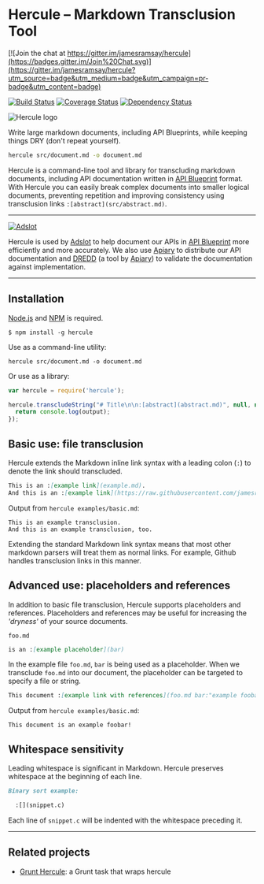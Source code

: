 # Hercule – Markdown Transclusion Tool

[![Join the chat at https://gitter.im/jamesramsay/hercule](https://badges.gitter.im/Join%20Chat.svg)](https://gitter.im/jamesramsay/hercule?utm_source=badge&utm_medium=badge&utm_campaign=pr-badge&utm_content=badge)

[![Build Status](https://travis-ci.org/jamesramsay/hercule.svg)](https://travis-ci.org/jamesramsay/hercule)
[![Coverage Status](https://coveralls.io/repos/jamesramsay/hercule/badge.svg)](https://coveralls.io/r/jamesramsay/hercule)
[![Dependency Status](https://david-dm.org/jamesramsay/hercule.svg)](https://david-dm.org/jamesramsay/hercule)

![Hercule logo](hercule.png)

Write large markdown documents, including API Blueprints, while keeping things DRY (don't repeat yourself).

```bash
hercule src/document.md -o document.md
```

Hercule is a command-line tool and library for transcluding markdown documents, including API documentation written in [API Blueprint](http://apiblueprint.org) format. With Hercule you can easily break complex documents into smaller logical documents, preventing repetition and improving consistency using transclusion links `:[abstract](src/abstract.md)`.

-----

[![Adslot](adslot.png)](http://adslot.com/)

Hercule is used by [Adslot](http://adslot.com) to help document our APIs in [API Blueprint](http://apiblueprint.org) more efficiently and more accurately. We also use [Apiary](http://apiary.io) to distribute our API documentation and [DREDD](https://github.com/apiaryio/dredd) (a tool by [Apiary](http://apiary.io)) to validate the documentation against implementation.

-----

## Installation

[Node.js](http://nodejs.org) and [NPM](http://npmjs.org) is required.

```
$ npm install -g hercule
```

Use as a command-line utility:

```
hercule src/document.md -o document.md
```

Or use as a library:

```javascript
var hercule = require('hercule');

hercule.transcludeString("# Title\n\n:[abstract](abstract.md)", null, null, null, function(output) {
  return console.log(output);
});
```

## Basic use: file transclusion

Hercule extends the Markdown inline link syntax with a leading colon (`:`) to denote the link should transcluded.

```markdown
This is an :[example link](example.md).  
And this is an :[example link](https://raw.githubusercontent.com/jamesramsay/hercule/master/examples/example.md), too.
```

Output from `hercule examples/basic.md`:

```
This is an example transclusion.
And this is an example transclusion, too.
```

Extending the standard Markdown link syntax means that most other markdown parsers will treat them as normal links.
For example, Github handles transclusion links in this manner.

## Advanced use: placeholders and references

In addition to basic file transclusion, Hercule supports placeholders and references.
Placeholders and references may be useful for increasing the _'dryness'_ of your source documents.

`foo.md`

```markdown
is an :[example placeholder](bar)
```

In the example file `foo.md`, `bar` is being used as a placeholder.
When we transclude `foo.md` into our document, the placeholder can be targeted to specify a file or string.

```markdown
This document :[example link with references](foo.md bar:"example foobar!")
```

Output from `hercule examples/basic.md`:

```
This document is an example foobar!
```

## Whitespace sensitivity

Leading whitespace is significant in Markdown.
Hercule preserves whitespace at the beginning of each line.

```markdown
Binary sort example:

  :[](snippet.c)

```

Each line of `snippet.c` will be indented with the whitespace preceding it.

----

## Related projects

- [Grunt Hercule](https://github.com/chesleybrown/grunt-hercule): a Grunt task that wraps hercule
